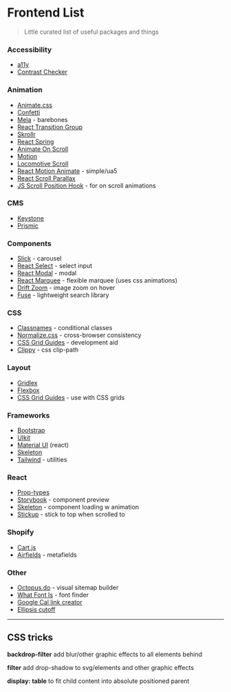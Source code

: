 # Frontend List
> Little curated list of useful packages and things


### Accessibility
- [a11y](https://www.a11yproject.com/resources/#development-tools)
- [Contrast Checker](https://abc.useallfive.com/)

### Animation
- [Animate.css](https://animate.style/)
- [Confetti](https://www.kirilv.com/canvas-confetti/)
- [Mela](https://github.com/estrattonbailey/mela) - barebones
- [React Transition Group](http://reactcommunity.org/react-transition-group/css-transition)
- [Skrollr](https://prinzhorn.github.io/skrollr/)
- [React Spring](https://www.react-spring.io/docs/props/parallax)
- [Animate On Scroll](http://michalsnik.github.io/aos/)
- [Motion](https://www.framer.com/api/motion/animation/)
- [Locomotive Scroll](https://locomotivemtl.github.io/locomotive-scroll/)
- [React Motion Animate](https://www.npmjs.com/package/react-motion-animate) - simple/ua5
- [React Scroll Parallax](https://www.npmjs.com/package/react-scroll-parallax)
- [JS Scroll Position Hook](https://dev.to/n8tb1t/tracking-scroll-position-with-react-hooks-3bbj) - for on scroll animations

### CMS
- [Keystone](https://www.keystonejs.com/)
- [Prismic](https://prismic.io/)

### Components
- [Slick](https://github.com/kenwheeler/slick/) - carousel
- [React Select](https://react-select.com/home) - select input
- [React Modal](http://reactcommunity.org/react-modal/) - modal
- [React Marquee](https://www.npmjs.com/package/react-fast-marquee) - flexible marquee (uses css animations)
- [Drift Zoom](https://github.com/imgix/drift) - image zoom on hover
- [Fuse](https://fusejs.io/) - lightweight search library

### CSS
- [Classnames](https://github.com/JedWatson/classnames) - conditional classes
- [Normalize.css](https://github.com/necolas/normalize.css/) - cross-browser consistency
- [CSS Grid Guides](https://www.npmjs.com/package/css-grid-guides) - development aid
- [Clippy](https://bennettfeely.com/clippy/) - css clip-path

### Layout
- [Gridlex](https://gridlex.devlint.fr/)
- [Flexbox](https://css-tricks.com/snippets/css/a-guide-to-flexbox/)
- [CSS Grid Guides](https://github.com/UseAllFive/css-grid-guides) - use with CSS grids

### Frameworks
- [Bootstrap](https://getbootstrap.com/docs/4.5/getting-started/introduction/)
- [UIkit](https://getuikit.com/docs/introduction)
- [Material UI](https://material-ui.com/) (react)
- [Skeleton](http://getskeleton.com/)
- [Tailwind](https://tailwindcss.com/) - utilities

### React
- [Prop-types](https://github.com/facebook/prop-types)
- [Storybook](https://storybook.js.org/) - component preview
- [Skeleton](https://www.npmjs.com/package/react-loading-skeleton) - component loading w animation
- [Stickup](https://github.com/garthenweb/react-stickup) - stick to top when scrolled to

### Shopify
- [Cart.js](https://cartjs.org/)
- [Airfields](https://www.airfields.io/) - metafields

### Other
- [Octopus.do](https://octopus.do/) - visual sitemap builder
- [What Font Is](https://www.whatfontis.com/) - font finder
- [Google Cal link creator](https://www.npmjs.com/package/google-calendar-url)
- [Ellipsis cutoff](https://www.npmjs.com/package/chop-lines)

---
## CSS tricks
**backdrop-filter** add blur/other graphic effects to all elements behind

**filter** add drop-shadow to svg/elements and other graphic effects

**display: table** to fit child content into absolute positioned parent
